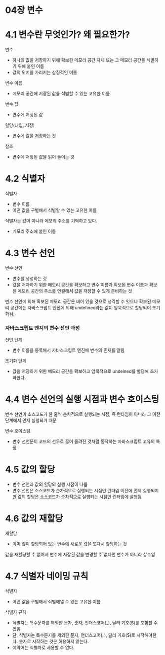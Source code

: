 # 04장 변수
# 4.1 변수란 무엇인가? 왜 필요한가?
변수 
- 하나의 값을 저장하기 위해 확보한 메모리 공간 자체 또는 그 메모리 공간을 식별하기 위해 붙인 이름
- 값의 위치를 가리키는 상징적인 이름

변수 이름
- 메모리 공간에 저장된 값을 식별할 수 있는 고유한 이름

변수 값
- 변수에 저장된 값

할당(대입, 저장)
- 변수에 값을 저장하는 것

참조
- 변수에 저장된 값을 읽어 들이는 것

# 4.2 식별자
식별자
- 변수 이름
- 어떤 값을 구별해서 식별할 수 있는 고유한 이름

식별자는 값이 아니라 메모리 주소를 기억하고 있다.
- 메모리 주소에 붙인 이름

# 4.3 변수 선언
변수 선언
- 변수를 생성하는 것
- 값을 저자하기 위한 메모리 공간을 확보하고 변수 이름과 확보된 변수 이름과 확보된 메모리 공간의 주소를 연결해서 값을 저장할 수 있게 준비하는 것

변수 선언에 의해 확보된 메모리 공간은 비어 있을 것으로 생각할 수 잇으나 확보된 메모리 공간에는 자바스크립트 엔진에 의해 undefined라는 값이 암묵적으로 할당되어 초기화됨.

### 자바스크립트 엔지의 변수 선언 과정
선언 단계
- 변수 이름을 등록해서 자바스크립트 엔진에 변수의 존재를 알림

초기화 단계
- 값을 저장하기 위한 메모리 공간을 확보하고 암묵적으로 undeined를 할당해 초기화한다.

# 4.4 변수 선언의 실행 시점과 변수 호이스팅
변수 선언이 소스코드가 한 줄씩 순차적으로 실행되는 시점, 즉 런타임이 아니라 그 이전 단계에서 먼저 실행되기 때문

변수 호이스팅
- 변수 선언문이 코드의 선두로 끌어 올려진 것처럼 동작하는 자바스크립트 고유의 특징

# 4.5 값의 할당
- 변수 선언과 값의 할당의 실행 시점이 다름
- 변수 선언은 소스코드가 순차적으로 실행되는 시점인 런타임 이전에 먼저 실행되지만 값의 할당은 소스코드가 순차적으로 실행되는 시점인 런타임에 실행됨

# 4.6 값의 재할당
재할당
- 이미 값이 할당되어 있는 변수에 새로운 값을 또다시 할당하는 것

값을 재할당할 수 없어서 변수에 저장된 값을 변경할 수 없다면 변수가 아니라 상수임

# 4.7 식별자 네이밍 규칙
식별자
- 어떤 값을 구별해서 식별해낼 수 있는 고유한 이름

식별자 규칙
- 식별자는 특수문자를 제외한 문자, 숫자, 언더스코어(_), 달러 기호($)를 포함할 수 있음
- 단, 식별자는 특수문자를 제외한 문자, 언더스코어(_), 달러 기호($)로 시작해야한다. 숫자로 시작하는 것은 허용하지 않는다.
- 예약어는 식별자로 사용할 수 없다.